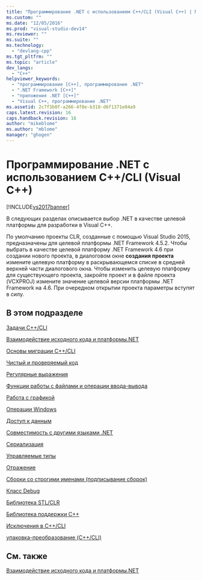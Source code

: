 ```yaml
---
title: "Программирование .NET с использованием C++/CLI (Visual C++) | Microsoft Docs"
ms.custom: ""
ms.date: "12/05/2016"
ms.prod: "visual-studio-dev14"
ms.reviewer: ""
ms.suite: ""
ms.technology: 
  - "devlang-cpp"
ms.tgt_pltfrm: ""
ms.topic: "article"
dev_langs: 
  - "C++"
helpviewer_keywords: 
  - "программирование [C++], программирование .NET"
  - ".NET Framework [C++]"
  - "приложения .NET [C++]"
  - "Visual C++, программирование .NET"
ms.assetid: 2c7f3b0f-a266-4f0e-b318-d6f1371e04a9
caps.latest.revision: 16
caps.handback.revision: 16
author: "mikeblome"
ms.author: "mblome"
manager: "ghogen"
---
```

# Программирование .NET с использованием C++/CLI (Visual C++)
[!INCLUDE[vs2017banner](../assembler/inline/includes/vs2017banner.md)]

В следующих разделах описывается выбор .NET в качестве целевой платформы для разработки в Visual C\+\+.  
  
 По умолчанию проекты CLR, созданные с помощью Visual Studio 2015, предназначены для целевой платформы .NET Framework 4.5.2. Чтобы выбрать в качестве целевой платформу .NET Framework 4.6 при создании нового проекта, в диалоговом окне **создания проекта** измените целевую платформу в раскрывающемся списке в средней верхней части диалогового окна. Чтобы изменить целевую платформу для существующего проекта, закройте проект и в файле проекта \(VCXPROJ\) измените значение целевой версии платформы .NET Framework на 4.6. При очередном открытии проекта параметры вступят в силу.  
  
## В этом подразделе  
 [Задачи C\+\+\/CLI](../dotnet/cpp-cli-tasks.md)  
  
 [Взаимодействие исходного кода и платформы.NET](../Topic/Native%20and%20.NET%20Interoperability.md)  
  
 [Основы миграции C\+\+\/CLI](../dotnet/cpp-cli-migration-primer.md)  
  
 [Чистый и проверяемый код](../dotnet/pure-and-verifiable-code-cpp-cli.md)  
  
 [Регулярные выражения](../dotnet/regular-expressions-cpp-cli.md)  
  
 [Функции работы с файлами и операции ввода\-вывода](../dotnet/file-handling-and-i-o-cpp-cli.md)  
  
 [Работа с графикой](../dotnet/graphics-operations-cpp-cli.md)  
  
 [Операции Windows](../dotnet/windows-operations-cpp-cli.md)  
  
 [Доступ к данным](../dotnet/data-access-using-adonet-cpp-cli.md)  
  
 [Совместимость с другими языками .NET](../dotnet/interoperability-with-other-dotnet-languages-cpp-cli.md)  
  
 [Сериализация](../dotnet/serialization-cpp-cli.md)  
  
 [Управляемые типы](../Topic/Managed%20Types%20\(C++-CLI\).md)  
  
 [Отражение](../dotnet/reflection-cpp-cli.md)  
  
 [Сборки со строгими именами \(подписывание сборок\)](../dotnet/strong-name-assemblies-assembly-signing-cpp-cli.md)  
  
 [Класс Debug](../Topic/Debug%20Class%20\(C++-CLI\).md)  
  
 [Библиотека STL\/CLR](../dotnet/stl-clr-library-reference.md)  
  
 [Библиотека поддержки C\+\+](../dotnet/cpp-support-library.md)  
  
 [Исключения в C\+\+\/CLI](../dotnet/exceptions-in-cpp-cli.md)  
  
 [упаковка\-преобразование \(C\+\+\/CLI\)](../dotnet/boxing-cpp-cli.md)  
  
## См. также  
 [Взаимодействие исходного кода и платформы.NET](../Topic/Native%20and%20.NET%20Interoperability.md)